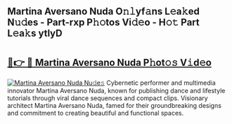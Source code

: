 ## Martina Aversano Nuda O𝚗𝚕yf𝚊ns L𝚎a𝚔ed N𝚞𝚍es - Part-rxp P𝚑𝚘tos Vi𝚍𝚎o - H𝚘𝚝 Part L𝚎a𝚔s ytlyD

# <h2><a href="http://kfeb1sa.oniu.top/?m=Martina+Aversano+Nuda">🔗👉 🔴 Martina Aversano Nuda P𝚑ot𝚘𝚜 V𝚒d𝚎o</a></h2>

[![Martina Aversano Nuda Nu𝚍e𝚜](https://i.imgur.com/0qMVB7G.gif)](http://kfeb1sa.oniu.top/?m=Martina+Aversano+Nuda)
Cybernetic performer and multimedia innovator Martina Aversano Nuda, known for publishing dance and lifestyle tutorials through viral dance sequences and compact clips. Visionary architect Martina Aversano Nuda, famed for their groundbreaking designs and commitment to creating beautiful and functional spaces.  
